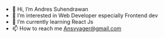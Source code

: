 - 👋 Hi, I’m Andres Suhendrawan
- 👀 I’m interested in Web Developer especially Frontend dev
- 🌱 I’m currently learning React Js
- 📫 How to reach me Ansvyager@gmail.com

<!---
Ansvyager/Ansvyager is a ✨ special ✨ repository because its `README.md` (this file) appears on your GitHub profile.
You can click the Preview link to take a look at your changes.
--->
